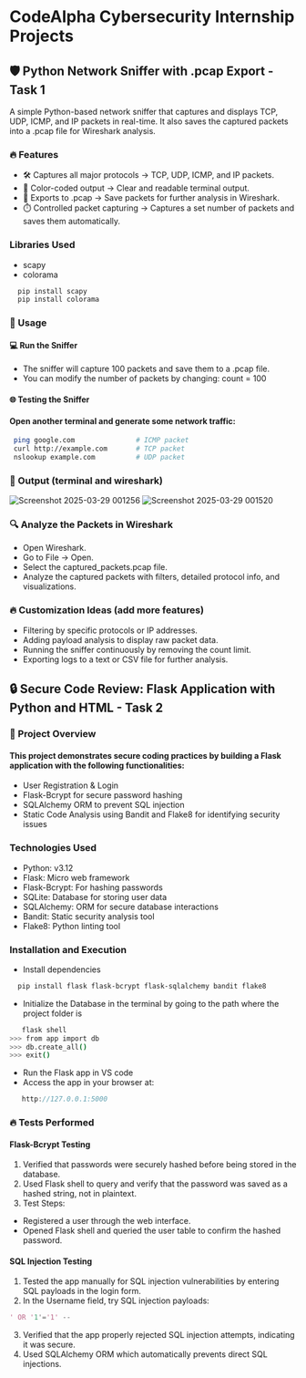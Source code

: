 # CodeAlpha Cybersecurity Internship Projects
## 🛡️ Python Network Sniffer with .pcap Export - Task 1
A simple Python-based network sniffer that captures and displays TCP, UDP, ICMP, and IP packets in real-time. It also saves the captured packets into a .pcap file for Wireshark analysis.
### 🔥 Features
- 🛠️ Captures all major protocols → TCP, UDP, ICMP, and IP packets.
- 🎨 Color-coded output → Clear and readable terminal output.
- 📄 Exports to .pcap → Save packets for further analysis in Wireshark.
- ⏱️ Controlled packet capturing → Captures a set number of packets and saves them automatically.
### Libraries Used
- scapy
- colorama
```bash
  pip install scapy
  pip install colorama
```
### 🚀 Usage
#### 💻 Run the Sniffer
- The sniffer will capture 100 packets and save them to a .pcap file.
- You can modify the number of packets by changing: count = 100
#### 🌐 Testing the Sniffer
#### Open another terminal and generate some network traffic:
```bash
 ping google.com               # ICMP packet  
 curl http://example.com       # TCP packet  
 nslookup example.com          # UDP packet
```
### 📄 Output (terminal and wireshark)
![Screenshot 2025-03-29 001256](https://github.com/user-attachments/assets/2a2f563b-85aa-47d8-8fee-dca6d12f9acd)
![Screenshot 2025-03-29 001520](https://github.com/user-attachments/assets/88377afd-a624-4bab-afd0-5f07d7d29ee0)
### 🔍 Analyze the Packets in Wireshark
- Open Wireshark.
- Go to File → Open.
- Select the captured_packets.pcap file.
- Analyze the captured packets with filters, detailed protocol info, and visualizations.
### 🔥 Customization Ideas (add more features)
- Filtering by specific protocols or IP addresses.
- Adding payload analysis to display raw packet data.
- Running the sniffer continuously by removing the count limit.
- Exporting logs to a text or CSV file for further analysis.

## 🔒 Secure Code Review: Flask Application with Python and HTML - Task 2
### 🚀 Project Overview
#### This project demonstrates secure coding practices by building a Flask application with the following functionalities:
- User Registration & Login
- Flask-Bcrypt for secure password hashing
- SQLAlchemy ORM to prevent SQL injection
- Static Code Analysis using Bandit and Flake8 for identifying security issues
### Technologies Used
- Python: v3.12
- Flask: Micro web framework
- Flask-Bcrypt: For hashing passwords
- SQLite: Database for storing user data
- SQLAlchemy: ORM for secure database interactions
- Bandit: Static security analysis tool
- Flake8: Python linting tool
### Installation and Execution
- Install dependencies
```bash
  pip install flask flask-bcrypt flask-sqlalchemy bandit flake8
```
- Initialize the Database in the terminal by going to the path where the project folder is
```bash
   flask shell  
>>> from app import db  
>>> db.create_all()  
>>> exit()  
```
- Run the Flask app in VS code
- Access the app in your browser at:
```cpp
   http://127.0.0.1:5000
```
### 🔥 Tests Performed
#### Flask-Bcrypt Testing
1. Verified that passwords were securely hashed before being stored in the database.
2. Used Flask shell to query and verify that the password was saved as a hashed string, not in plaintext.
3. Test Steps:
- Registered a user through the web interface.
- Opened Flask shell and queried the user table to confirm the hashed password.
####  SQL Injection Testing
1. Tested the app manually for SQL injection vulnerabilities by entering SQL payloads in the login form.
2. In the Username field, try SQL injection payloads:
```matlab
' OR '1'='1' --
```
3. Verified that the app properly rejected SQL injection attempts, indicating it was secure.
4. Used SQLAlchemy ORM which automatically prevents direct SQL injections.




